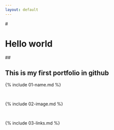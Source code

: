 ```yaml
---
layout: default
---
```

#<h1>Hello world</h1>
##<h2>This is my first portfolio in github</h2>
{% include 01-name.md %}

<br>

{% include 02-image.md %}

<br>

{% include 03-links.md %}

